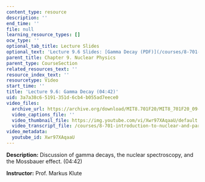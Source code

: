 ```yaml
---
content_type: resource
description: ''
end_time: ''
file: null
learning_resource_types: []
ocw_type: ''
optional_tab_title: Lecture Slides
optional_text: 'Lecture 9.6 Slides: [Gamma Decay (PDF)](/courses/8-701-introduction-to-nuclear-and-particle-physics-fall-2020/resources/mit8_701f20_lec9-6)'
parent_title: Chapter 9. Nuclear Physics
parent_type: CourseSection
related_resources_text: ''
resource_index_text: ''
resourcetype: Video
start_time: ''
title: 'Lecture 9.6: Gamma Decay (04:42)'
uid: 3a7a38c6-5191-351d-6cb4-b055ad7eece0
video_files:
  archive_url: https://archive.org/download/MIT8.701F20/MIT8_701F20_09-06_gamma_300k.mp4
  video_captions_file: ''
  video_thumbnail_file: https://img.youtube.com/vi/Xwr97XAqaaU/default.jpg
  video_transcript_file: /courses/8-701-introduction-to-nuclear-and-particle-physics-fall-2020/4cca4908da8abb75dc0fabeab699fcd2_Xwr97XAqaaU.pdf
video_metadata:
  youtube_id: Xwr97XAqaaU
---
```


**Description:** Discussion of gamma decays, the nuclear spectroscopy, and the Mossbauer effect. (04:42)

**Instructor:** Prof. Markus Klute